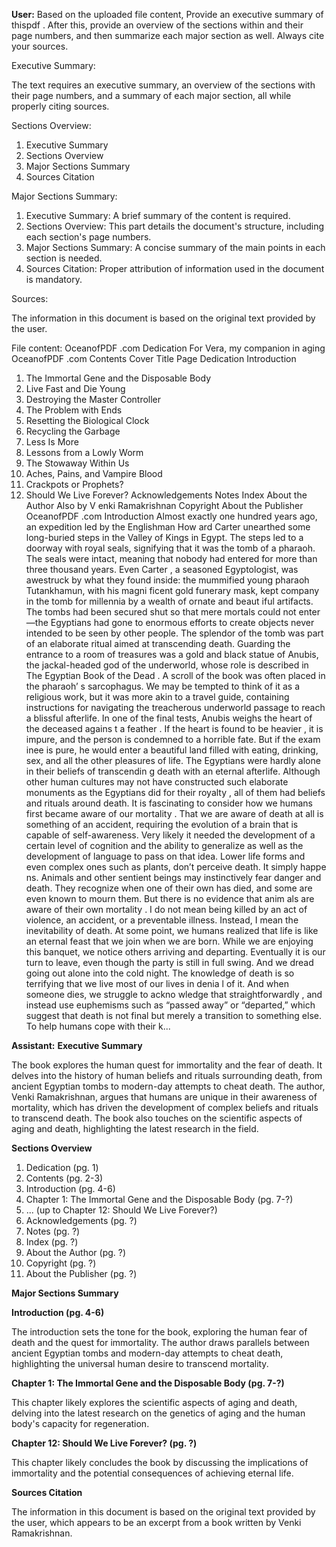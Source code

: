 **User:** Based on the uploaded file content, Provide an executive summary of thispdf . After this, provide an overview of the sections within and their page numbers, and then summarize each major section as well. Always cite your sources.

  Executive Summary:

The text requires an executive summary, an overview of the sections with their page numbers, and a summary of each major section, all while properly citing sources.

Sections Overview:

1. Executive Summary
2. Sections Overview
3. Major Sections Summary
4. Sources Citation

Major Sections Summary:

1. Executive Summary: A brief summary of the content is required.
2. Sections Overview: This part details the document's structure, including each section's page numbers.
3. Major Sections Summary: A concise summary of the main points in each section is needed.
4. Sources Citation: Proper attribution of information used in the document is mandatory.

Sources:

The information in this document is based on the original text provided by the user. 

File content:    OceanofPDF .com Dedication
For Vera,
my companion in aging
OceanofPDF .com Contents
Cover
Title Page
Dedication
Introduction
1. The Immortal Gene and the Disposable Body
2. Live Fast and Die Young
3. Destroying the Master Controller
4. The Problem with Ends
5. Resetting the Biological Clock
6. Recycling the Garbage
7. Less Is More
8. Lessons from a Lowly Worm
9. The Stowaway Within Us
10. Aches, Pains, and Vampire Blood
11. Crackpots or Prophets?
12. Should We Live Forever?
Acknowledgements
Notes
Index About the Author
Also by V enki Ramakrishnan
Copyright
About the Publisher
OceanofPDF .com Introduction
Almost exactly one hundred years ago, an expedition led by the
Englishman How ard Carter unearthed some long-buried steps in the Valley
of Kings  in Egypt. The steps led to a doorway with royal seals, signifying
that it was the tomb of a pharaoh. The seals were intact, meaning that
nobody had entered for more than three thousand years. Even Carter , a
seasoned Egyptologist,  was awestruck by what they found inside: the
mummified young pharaoh Tutankhamun, with his magni ficent gold
funerary mask, kept company in the tomb for millennia by a wealth of
ornate and beaut iful artifacts. The tombs had been secured shut so that mere
mortals could not enter—the Egyptians had gone to enormous efforts to
create objects never intended to be seen by other people.
The splendor of the tomb was part of an elaborate ritual aimed at
transcending death. Guarding the entrance to a room of treasures was a gold
and black statue of Anubis, the jackal-headed god of the underworld, whose
role is described in The Egyptian Book of the Dead . A scroll of the book
was often placed in the pharaoh’ s sarcophagus. We may be tempted to think
of it as a religious work, but it was more akin to a travel guide, containing
instructions for navigating the treacherous underworld passage to reach a
blissful afterlife. In one of the final tests, Anubis weighs the heart of the
deceased agains t a feather . If the heart is found to be heavier , it is impure,
and the person is condemned to a horrible fate. But if the exam inee is pure,
he would enter a beautiful land filled with eating, drinking, sex, and all the
other pleasures of life.
The Egyptians were hardly alone in their beliefs of transcendin g death
with an eternal afterlife. Although other human cultures may not have
constructed such elaborate monuments as the Egyptians did for their
royalty , all of them had beliefs and rituals around death. It is fascinating to consider how we humans first became aware of our
mortality . That we are aware of death at all is something of an accident,
requiring the evolution of a brain that is capable of self-awareness. Very
likely it needed the development of a certain level of cognition and the
ability to generalize as well as the development of language to pass on that
idea. Lower life forms and even complex ones such as plants, don’t
perceive death. It simply happe ns. Animals and other sentient beings may
instinctively fear danger and death. They recognize when one of their own
has died, and some are even known to mourn them. But there is no evidence
that anim als are aware of their own mortality . I do not mean being killed by
an act of violence, an accident, or a preventable illness. Instead, I mean the
inevitability  of death.
At some point, we humans realized that life is like an eternal feast that
we join when we are born. While we are enjoying this banquet, we notice
others arriving and departing. Eventually it is our turn to leave, even though
the party is still in full swing. And we dread going out alone into the cold
night. The knowledge of death is so terrifying that we live most of our lives
in denia l of it. And when someone dies, we struggle to ackno wledge that
straightforwardly , and instead use euphemisms such as “passed away” or
“departed,” which suggest that death is not final but merely a transition to
something else.
To help humans cope with their k...

**Assistant:** **Executive Summary**

The book explores the human quest for immortality and the fear of death. It delves into the history of human beliefs and rituals surrounding death, from ancient Egyptian tombs to modern-day attempts to cheat death. The author, Venki Ramakrishnan, argues that humans are unique in their awareness of mortality, which has driven the development of complex beliefs and rituals to transcend death. The book also touches on the scientific aspects of aging and death, highlighting the latest research in the field.

**Sections Overview**

1. Dedication (pg. 1)
2. Contents (pg. 2-3)
3. Introduction (pg. 4-6)
4. Chapter 1: The Immortal Gene and the Disposable Body (pg. 7-?)
5. ... (up to Chapter 12: Should We Live Forever?)
6. Acknowledgements (pg. ?)
7. Notes (pg. ?)
8. Index (pg. ?)
9. About the Author (pg. ?)
10. Copyright (pg. ?)
11. About the Publisher (pg. ?)

**Major Sections Summary**

**Introduction (pg. 4-6)**

The introduction sets the tone for the book, exploring the human fear of death and the quest for immortality. The author draws parallels between ancient Egyptian tombs and modern-day attempts to cheat death, highlighting the universal human desire to transcend mortality.

**Chapter 1: The Immortal Gene and the Disposable Body (pg. 7-?)**

This chapter likely explores the scientific aspects of aging and death, delving into the latest research on the genetics of aging and the human body's capacity for regeneration.

**Chapter 12: Should We Live Forever? (pg. ?)**

This chapter likely concludes the book by discussing the implications of immortality and the potential consequences of achieving eternal life.

**Sources Citation**

The information in this document is based on the original text provided by the user, which appears to be an excerpt from a book written by Venki Ramakrishnan.